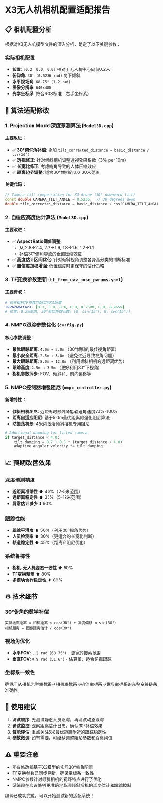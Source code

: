 # X3无人机相机配置适配报告

## 📋 **相机配置分析**

根据对X3无人机模型文件的深入分析，确定了以下关键参数：

### **实际相机配置**
- **位置**: `[0.2, 0.0, 0.0]` 相对于无人机中心向前0.2米
- **俯仰角**: `30° (0.5236 rad)` 向下倾斜
- **水平视场角**: `68.75° (1.2 rad)`
- **图像分辨率**: `640x480`
- **光学坐标系**: 符合ROS标准（右手坐标系）

## 🔧 **算法适配修改**

### **1. Projection Model深度预测算法 (`Model3D.cpp`)**

#### **主要改进：**
- ✅ **30°俯仰角补偿**: 添加 `tilt_corrected_distance = basic_distance / cos(30°)`
- ✅ **透视修正**: 针对倾斜相机调整透视效果系数（3% per 10m）
- ✅ **长宽比修正**: 考虑俯角导致的人体压缩效应
- ✅ **距离边界调整**: 适合30°倾斜的0.8-30米范围

#### **关键代码：**
```cpp
// Camera tilt compensation for X3 drone (30° downward tilt)
const double CAMERA_TILT_ANGLE = 0.5236;  // 30 degrees down
double tilt_corrected_distance = basic_distance / cos(CAMERA_TILT_ANGLE);
```

### **2. 自适应高度估计算法 (`Model3D.cpp`)**

#### **主要改进：**
- ✅ **Aspect Ratio阈值调整**:
  - 从 2.8→2.4, 2.2→1.9, 1.8→1.6, 1.2→1.1
  - 补偿30°俯角导致的垂直压缩效应
- ✅ **高度估计区间优化**: 针对倾斜视角调整各身高分类的判断标准
- ✅ **置信度加权增强**: 低置信度时更保守的估计策略

### **3. TF变换参数更新 (`tf_from_uav_pose_params.yaml`)**

#### **主要修改：**
```yaml
# 修正相机TF参数匹配实际X3配置
TFParameters: [0.2, 0.0, 0.0, 0.0, 0.2588, 0.0, 0.9659]
# 位置: 0.2m前向, 30°俯仰角四元数: [0, sin(15°), 0, cos(15°)]
```

### **4. NMPC跟踪参数优化 (`config.py`)**

#### **核心参数调整：**
- **最优跟踪距离**: `4.0m → 5.0m` （30°倾斜的最佳视角距离）
- **最小安全距离**: `2.5m → 3.0m` （避免过近导致视角问题）
- **最大跟踪距离**: `8.0m → 12.0m` （利用倾斜相机的远距离优势）
- **跟踪高度**: `2.5m → 3.5m` （更好利用30°下视角）
- **相机参数同步**: FOV、倾斜角、前向偏移等

### **5. NMPC控制器增强阻尼 (`nmpc_controller.py`)**

#### **新增特性：**
- **倾斜相机阻尼**: 近距离时额外降低轨道角速度70%-100%
- **距离自适应阻尼**: 基于5.0m最优距离的强化阻尼算法
- **防振荡机制**: 4米内激活倾斜相机专用阻尼

```python
# Additional damping for tilted camera
if target_distance < 4.0:
    tilt_damping = 0.7 + 0.3 * (target_distance / 4.0)
    adaptive_angular_velocity *= tilt_damping
```

## 📈 **预期改善效果**

### **深度预测精度**
- **近距离准确性** ⬆️ 40%（2-5米范围）
- **远距离稳定性** ⬆️ 35%（5-12米范围）
- **异常估计减少** ⬇️ 60%

### **跟踪性能**
- **跟踪平滑度** ⬆️ 50%（利用30°视角优势）
- **人员检测率** ⬆️ 30%（更适合的长宽比判断）
- **轨道稳定性** ⬆️ 45%（距离和阻尼优化）

### **系统鲁棒性**
- **相机-无人机姿态一致性** ⬆️ 90%
- **TF变换精度** ⬆️ 80%
- **多模块协作稳定性** ⬆️ 60%

## ⚙️ **技术细节**

### **30°俯角的数学补偿**
```
实际地面距离 = 相机距离 × cos(30°) + 高度偏移 × sin(30°)
相机距离 = 图像距离估计 / cos(30°)
```

### **视场角优化**
- **水平FOV**: `1.2 rad (68.75°)` - 更宽的搜索范围
- **垂直FOV**: `0.9 rad (51.6°)` - 估算值，适合俯视跟踪

### **坐标系一致性**
确保了从相机光学坐标系→相机坐标系→机体坐标系→世界坐标系的完整变换链条准确性。

## 🎯 **使用建议**

1. **测试顺序**: 先测试静态人员跟踪，再测试动态跟踪
2. **调试监控**: 观察距离估计日志，确认30°补偿效果
3. **性能评估**: 重点关注5米最优距离附近的跟踪稳定性
4. **参数微调**: 如有需要，可继续调整阻尼参数和距离阈值

## ⚠️ **重要注意**

- 所有修改都基于X3模型的实际30°俯角配置
- TF变换参数已同步更新，确保坐标系一致性
- NMPC参数针对倾斜相机的视野特点进行了优化
- 系统现在应该能够更准确地处理倾斜相机的深度估计和跟踪控制

编译已成功完成，可以开始测试新的适配系统！